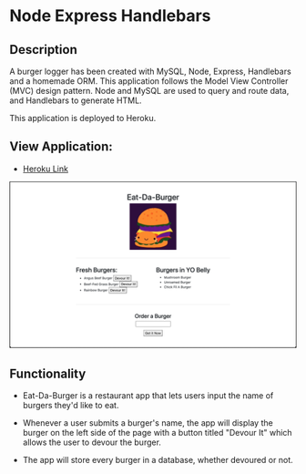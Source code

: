 # Node Express Handlebars

## Description

A burger logger has been created with MySQL, Node, Express, Handlebars and a homemade ORM. This application follows the Model View Controller (MVC) design pattern. Node and MySQL are used to query and route data, and Handlebars to generate HTML.

This application is deployed to Heroku.

## View Application:

* [Heroku Link](https://jenn-13-nodeexpresshandlebars.herokuapp.com/)

<img src ="./node-express-handlebars-app.png" alt="node express handlebars application">

## Functionality

* Eat-Da-Burger is a restaurant app that lets users input the name of burgers they'd like to eat.

* Whenever a user submits a burger's name, the app will display the burger on the left side of the page with a button titled "Devour It" which allows the user to devour the burger.

* The app will store every burger in a database, whether devoured or not.
